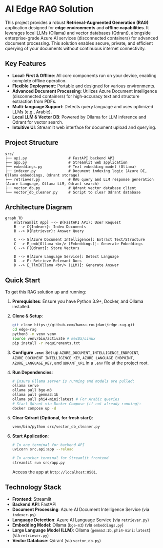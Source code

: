 # AI Edge RAG Solution

This project provides a robust **Retrieval-Augmented Generation (RAG)** application designed for **edge environments** and **offline capabilities**. It leverages local LLMs (Ollama) and vector databases (Qdrant), alongside enterprise-grade Azure AI services (disconnected containers) for advanced document processing. This solution enables secure, private, and efficient querying of your documents without continuous internet connectivity.

## Key Features

*   **Local-First & Offline**: All core components run on your device, enabling complete offline operation.
*   **Flexible Deployment**: Portable and designed for various environments.
*   **Advanced Document Processing**: Utilizes Azure Document Intelligence (disconnected containers) for high-accuracy text and structure extraction from PDFs.
*   **Multi-language Support**: Detects query language and uses optimized LLMs (e.g., Arabic).
*   **Local LLM & Vector DB**: Powered by Ollama for LLM inference and Qdrant for vector search.
*   **Intuitive UI**: Streamlit web interface for document upload and querying.

## Project Structure

```
src/
├── api.py                   # FastAPI backend API
├── app.py                   # Streamlit web application
├── embeddings.py            # Text embedding model (Ollama)
├── indexer.py               # Document indexing logic (Azure DI, Ollama embeddings, Qdrant storage)
├── retriever.py             # RAG query and LLM response generation (Azure Language, Ollama LLM, Qdrant search)
├── vector_db.py             # Qdrant vector database client
└── vector_db_cleaner.py     # Script to clear Qdrant database
```

## Architecture Diagram

```mermaid
graph TD
    A[Streamlit App] --> B(FastAPI API): User Request
    B --> C{Indexer}: Index Documents
    B --> D{Retriever}: Answer Query

    C --> G[Azure Document Intelligence]: Extract Text/Structure
    C --> E_emb[Ollama <br/> (Embeddings)]: Generate Embeddings
    C --> F[Qdrant]: Store Vectors

    D --> H[Azure Language Service]: Detect Language
    D --> F: Retrieve Relevant Docs
    D --> E_llm[Ollama <br/> (LLM)]: Generate Answer
```

## Quick Start

To get this RAG solution up and running:

1.  **Prerequisites**: Ensure you have Python 3.9+, Docker, and Ollama installed.

2.  **Clone & Setup**:  
    ```bash
    git clone https://github.com/hamza-roujdami/edge-rag.git
    cd edge-rag
    python3 -m venv venv
    source venv/bin/activate # macOS/Linux
    pip install -r requirements.txt
    ```

3.  **Configure `.env`**: Set up `AZURE_DOCUMENT_INTELLIGENCE_ENDPOINT`, `AZURE_DOCUMENT_INTELLIGENCE_KEY`, `AZURE_LANGUAGE_ENDPOINT`, `AZURE_LANGUAGE_KEY`, and `QDRANT_URL` in a `.env` file at the project root.

4.  **Run Dependencies**:  
    ```bash
    # Ensure Ollama server is running and models are pulled:
    ollama serve
    ollama pull bge-m3
    ollama pull gemma3:1b
    ollama pull phi4-mini:latest # For Arabic queries
    # Start Qdrant via Docker Compose (if not already running):
    docker compose up -d
    ```

5.  **Clear Qdrant (Optional, for fresh start)**:
    ```bash
    venv/bin/python src/vector_db_cleaner.py
    ```
    
6.  **Start Application**:  
    ```bash
    # In one terminal for backend API
    uvicorn src.api:app --reload

    # In another terminal for Streamlit frontend
    streamlit run src/app.py
    ```
    Access the app at `http://localhost:8501`.


## Technology Stack

*   **Frontend**: Streamlit
*   **Backend API**: FastAPI
*   **Document Processing**: Azure AI Document Intelligence Service (via `indexer.py`)
*   **Language Detection**: Azure AI Language Service (via `retriever.py`)
*   **Embedding Model**: Ollama (`bge-m3`) (via `embeddings.py`)
*   **Large Language Model (LLM)**: Ollama (`gemma3:1b`, `phi4-mini:latest`) (via `retriever.py`)
*   **Vector Database**: Qdrant (via `vector_db.py`)